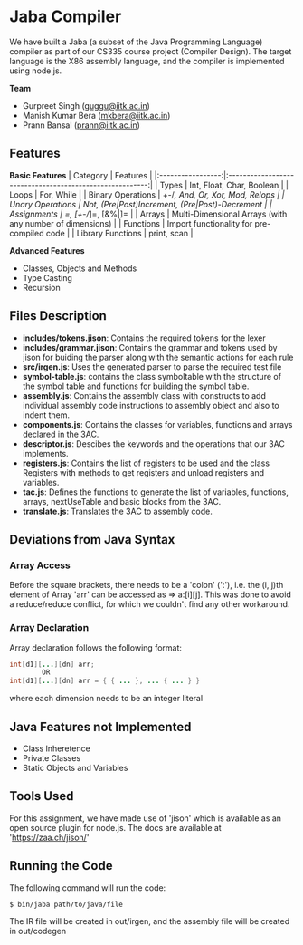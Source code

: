 # Jaba Compiler

We have built a Jaba (a subset of the Java Programming Language) compiler as
part of our CS335 course project (Compiler Design). The target language is the
X86 assembly language, and the compiler is implemented using node.js.

**Team**
-   Gurpreet Singh (guggu@iitk.ac.in)
-   Manish Kumar Bera (mkbera@iitk.ac.in)
-   Prann Bansal (prann@iitk.ac.in)

## Features

**Basic Features**
|      Category     |                         Features                         |
|:-----------------:|:--------------------------------------------------------:|
| Types             | Int, Float, Char, Boolean                                |
| Loops             | For, While                                               |
| Binary Operations | +-/*, And, Or, Xor, Mod, Relops                          |
| Unary Operations  | Not, (Pre|Post)Increment, (Pre|Post)-Decrement           |
| Assignments       | =, [+-/*]=, [&%|]=                                       |
| Arrays            | Multi-Dimensional Arrays (with any number of dimensions) |
| Functions         | Import functionality for pre-compiled code               |
| Library Functions | print, scan                                              |

**Advanced Features**
- Classes, Objects and Methods
- Type Casting
- Recursion

## Files Description

* **includes/tokens.jison**: Contains the required tokens for the lexer
* **includes/grammar.jison**: Contains the grammar and tokens used by jison for buiding the parser along with the semantic actions for each rule
* **src/irgen.js**: Uses the generated parser to parse the required test file
* **symbol-table.js**: contains the class symboltable with the structure of the symbol table and functions for building the symbol table.
* **assembly.js**: Contains the assembly class with constructs to add individual assembly code instructions to assembly object and also to indent them.
* **components.js**: Contains the classes for variables, functions and arrays declared in the 3AC.
* **descriptor.js**: Descibes the keywords and the operations that our 3AC implements.
* **registers.js**: Contains the list of registers to be used and the class Registers with methods to get registers and unload registers and variables.
* **tac.js**: Defines the functions to generate the list of variables, functions, arrays, nextUseTable and basic blocks from the 3AC.
* **translate.js**: Translates the 3AC to assembly code.


## Deviations from Java Syntax

### Array Access
Before the square brackets, there needs to be a 'colon' (':'), i.e. the (i, j)th element of Array 'arr' can be accessed as => a:[i][j]. This was done to avoid a reduce/reduce conflict, for which we couldn't find any other workaround.

### Array Declaration

Array declaration follows the following format:

```java
int[d1][...][dn] arr;
		OR
int[d1][...][dn] arr = { { ... }, ... { ... } }
```
where each dimension needs to be an integer literal

## Java Features not Implemented

* Class Inheretence
* Private Classes
* Static Objects and Variables

## Tools Used

For this assignment, we have made use of 'jison' which is available as an open source plugin for node.js. The docs are available at 'https://zaa.ch/jison/'

## Running the Code

The following command will run the code:
```bash
$ bin/jaba path/to/java/file
```
The IR file will be created in out/irgen, and the assembly file will be created in out/codegen

